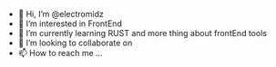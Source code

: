 - 👋 Hi, I’m @electromidz
- 👀 I’m interested in FrontEnd 
- 🌱 I’m currently learning RUST and more thing about frontEnd tools
- 💞️ I’m looking to collaborate on 
- 📫 How to reach me ...

<!---
electromidz/electromidz is a ✨ special ✨ repository because its `README.md` (this file) appears on your GitHub profile.
You can click the Preview link to take a look at your changes.
--->
